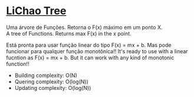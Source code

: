 # [LiChao Tree](lichao_tree.cpp)

Uma árvore de Funções. Retorna o F(x) máximo em um ponto X.  
A tree of Functions. Returns max F(x) in the x point.

Está pronta para usar função linear do tipo F(x) = mx + b. Mas pode funcionar para qualquer função monotônica!!
It's ready to use with a linear fucntion as F(x) = mx + b. But it can work with any kind of monotonic function!!
* Building complexity: O(N)
* Quering complexity: O(log(N))
* Updating complexity: O(log(N))
